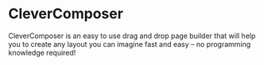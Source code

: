 # CleverComposer
CleverComposer is an easy to use drag and drop page builder that will help you to create any layout you can imagine fast and easy – no programming knowledge required!
